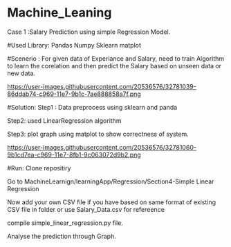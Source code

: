 # Machine_Leaning
Case 1 :Salary Prediction using simple Regression Model.

#Used Library:
Pandas
Numpy
Sklearn
matplot

#Scenerio :
For given data of Experiance and Salary, need to train Algorithm to learn the corelation and then predict the Salary based on unseen data or new data.

https://user-images.githubusercontent.com/20536576/32781039-86ddab74-c969-11e7-9b1c-7ae888858a7f.png

#Solution:
Step1 : Data preprocess using sklearn and panda

Step2: used LinearRegression algorithm

Step3: plot graph using matplot to show correctness of system.

https://user-images.githubusercontent.com/20536576/32781060-9b1cd7ea-c969-11e7-8fb1-9c063072d9b2.png

#Run:
Clone repositiry

Go to MachineLearnign/learningApp/Regression/Section4-Simple Linear Regression

Now add your own CSV file if you have based on same format of existing CSV file in folder or use Salary_Data.csv for refereence

compile simple_linear_regression.py file.

Analyse the prediction through Graph.
